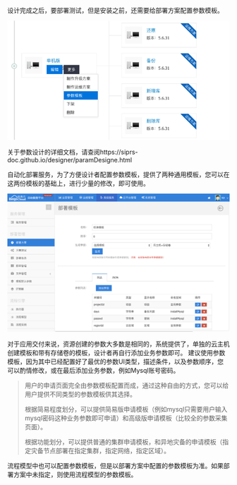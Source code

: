 设计完成之后，要部署测试，但是安装之前，还需要给部署方案配置参数模板。

![输入图片说明](..\image\new-param.png "在这里输入图片标题")

关于参数设计的详细文档，请查阅https://siprs-doc.github.io/designer/paramDesigne.html

自动化部署服务，为了方便设计者配置参数模板，提供了两种通用模板，您可以在这两份模板的基础上，进行少量的修改，即可使用。

![img](..\image\template.png)

对于应用交付来说，资源创建的参数大多数是相同的，系统提供了，单独的云主机创建模板和带有存储卷的模板，设计者再自行添加业务参数即可。
建议使用参数模板，因为其中已经配置好了最优的参数UI类型，描述条件，以及参数顺序，您可以酌情修改，或在最后添加业务参数，例如Mysql账号密码。

> 用户的申请页面完全由参数模板配置而成，通过这种自由的方式，您可以给用户提供不同类型的参数模板供其选择。
>
> 根据简易程度划分，可以提供简易版申请模板（例如mysql只需要用户输入mysql密码这种业务参数即可申请）和高级版申请模板（比较全的参数采集页面）。
>
> 根据功能划分，可以提供普通的集群申请模板，和异地灾备的申请模板（指定灾备节点部署在指定集群，指定网络，指定区域）。

流程模型中也可以配置参数模板，但是以部署方案中配置的参数模板为准。如果部署方案中未指定，则使用流程模型的参数模板。